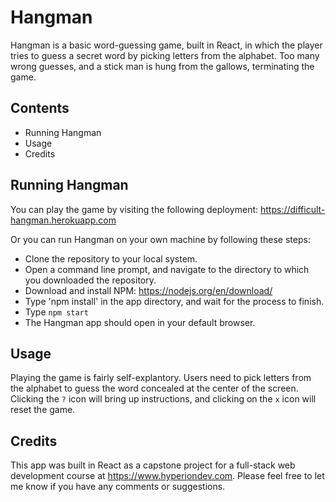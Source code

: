 # Hangman

Hangman is a basic word-guessing game, built in React, in which the player tries to guess a secret word by picking letters from the alphabet. Too many wrong guesses, and a stick man is hung from the gallows, terminating the game.

## Contents

- Running Hangman
- Usage
- Credits

## Running Hangman

You can play the game by visiting the following deployment: https://difficult-hangman.herokuapp.com

Or you can run Hangman on your own machine by following these steps:

- Clone the repository to your local system.
- Open a command line prompt, and navigate to the directory to which you downloaded the repository.
- Download and install NPM: <https://nodejs.org/en/download/>
- Type 'npm install' in the app directory, and wait for the process to finish.
- Type `npm start`
- The Hangman app should open in your default browser.

## Usage

Playing the game is fairly self-explantory. Users need to pick letters from the alphabet to guess the word concealed at the center of the screen. Clicking the `?` icon will bring up instructions, and clicking on the `x` icon will reset the game.


## Credits

This app was built in React as a capstone project for a full-stack web development course at <https://www.hyperiondev.com>. Please feel free to let me know if you have any comments or suggestions.
